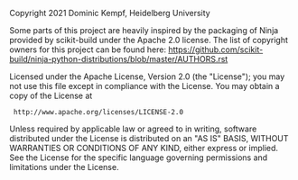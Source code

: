 Copyright 2021 Dominic Kempf, Heidelberg University

Some parts of this project are heavily inspired by the packaging of
Ninja provided by scikit-build under the Apache 2.0 license. The list
of copyright owners for this project can be found here:
https://github.com/scikit-build/ninja-python-distributions/blob/master/AUTHORS.rst 

   Licensed under the Apache License, Version 2.0 (the "License");
   you may not use this file except in compliance with the License.
   You may obtain a copy of the License at

     http://www.apache.org/licenses/LICENSE-2.0

   Unless required by applicable law or agreed to in writing, software
   distributed under the License is distributed on an "AS IS" BASIS,
   WITHOUT WARRANTIES OR CONDITIONS OF ANY KIND, either express or implied.
   See the License for the specific language governing permissions and
   limitations under the License.

